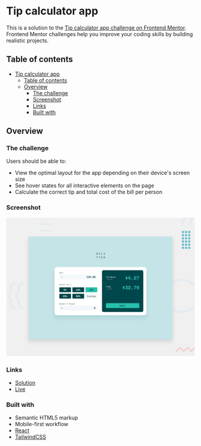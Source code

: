 # Tip calculator app

This is a solution to the [Tip calculator app challenge on Frontend Mentor](https://www.frontendmentor.io/challenges/tip-calculator-app-ugJNGbJUX). Frontend Mentor challenges help you improve your coding skills by building realistic projects.

## Table of contents

- [Tip calculator app](#tip-calculator-app)
  - [Table of contents](#table-of-contents)
  - [Overview](#overview)
    - [The challenge](#the-challenge)
    - [Screenshot](#screenshot)
    - [Links](#links)
    - [Built with](#built-with)

## Overview

### The challenge

Users should be able to:

- View the optimal layout for the app depending on their device's screen size
- See hover states for all interactive elements on the page
- Calculate the correct tip and total cost of the bill per person

### Screenshot

![](./src/assets/design/desktop-preview.jpg)

### Links

- [Solution ](https://your-solution-url.com)
- [Live ](https://your-live-site-url.com)

### Built with

- Semantic HTML5 markup
- Mobile-first workflow
- [React](https://react.dev/)
- [TailwindCSS](https://tailwindcss.com/)
